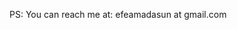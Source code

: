 

<blockquote id="quote"></blockquote>
<i id="author"></i>

PS: You can reach me at: efeamadasun at gmail.com
